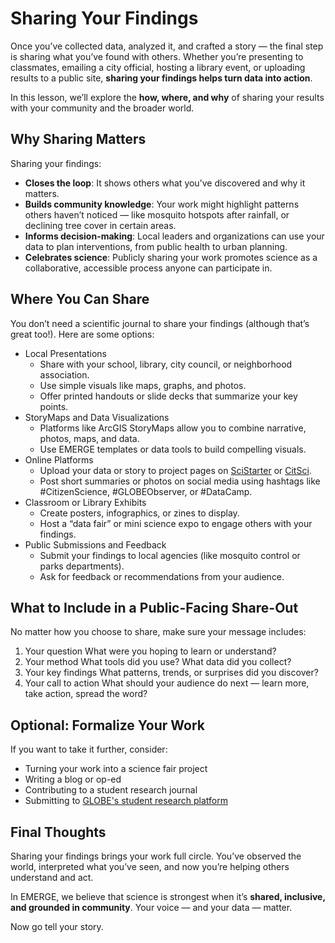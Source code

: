 # Sharing Your Findings

Once you’ve collected data, analyzed it, and crafted a story — the final step is sharing what you’ve found with others. Whether you’re presenting to classmates, emailing a city official, hosting a library event, or uploading results to a public site, **sharing your findings helps turn data into action**.

In this lesson, we’ll explore the **how, where, and why** of sharing your results with your community and the broader world.

## Why Sharing Matters
Sharing your findings:
- **Closes the loop**: It shows others what you’ve discovered and why it matters.
- **Builds community knowledge**: Your work might highlight patterns others haven’t noticed — like mosquito hotspots after rainfall, or declining tree cover in certain areas.
- **Informs decision-making**: Local leaders and organizations can use your data to plan interventions, from public health to urban planning.
- **Celebrates science**: Publicly sharing your work promotes science as a collaborative, accessible process anyone can participate in.

## Where You Can Share
You don’t need a scientific journal to share your findings (although that’s great too!). Here are some options:

- Local Presentations
    - Share with your school, library, city council, or neighborhood association.
    - Use simple visuals like maps, graphs, and photos.
    - Offer printed handouts or slide decks that summarize your key points.
- StoryMaps and Data Visualizations
    - Platforms like ArcGIS StoryMaps allow you to combine narrative, photos, maps, and data.
    - Use EMERGE templates or data tools to build compelling visuals.
- Online Platforms
    - Upload your data or story to project pages on [SciStarter](https://scistarter.org/) or [CitSci](https://citsci.org/).
    - Post short summaries or photos on social media using hashtags like #CitizenScience, #GLOBEObserver, or #DataCamp.
- Classroom or Library Exhibits
    - Create posters, infographics, or zines to display.
    - Host a “data fair” or mini science expo to engage others with your findings.
- Public Submissions and Feedback
    - Submit your findings to local agencies (like mosquito control or parks departments).
    - Ask for feedback or recommendations from your audience.

## What to Include in a Public-Facing Share-Out
No matter how you choose to share, make sure your message includes:

1. Your question
    What were you hoping to learn or understand?
2. Your method
    What tools did you use? What data did you collect?
3. Your key findings
    What patterns, trends, or surprises did you discover?
4. Your call to action
    What should your audience do next — learn more, take action, spread the word?

## Optional: Formalize Your Work
If you want to take it further, consider:
- Turning your work into a science fair project
- Writing a blog or op-ed
- Contributing to a student research journal
- Submitting to [GLOBE's student research platform](https://www.globe.gov/web/united-states-of-america/home/student-research-symposia)

## Final Thoughts
Sharing your findings brings your work full circle. You’ve observed the world, interpreted what you’ve seen, and now you’re helping others understand and act.

In EMERGE, we believe that science is strongest when it’s **shared, inclusive, and grounded in community**. Your voice — and your data — matter.

Now go tell your story.

